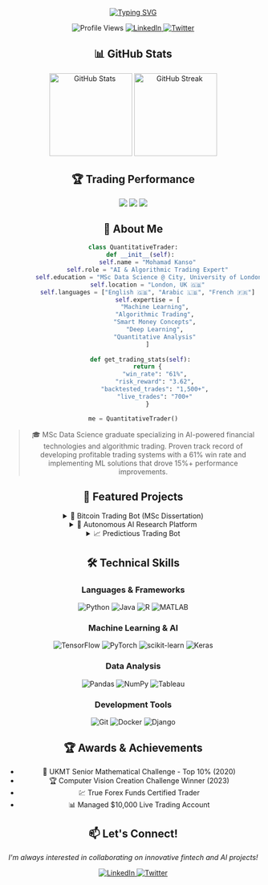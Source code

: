 <div align="center">

[![Typing SVG](https://readme-typing-svg.herokuapp.com?font=Fira+Code&weight=600&size=30&duration=3000&pause=1000&color=2F81F7&background=1A1B27&center=true&vCenter=true&width=850&lines=Hi+there%2C+I'm+Mohamad+Kanso+👋;AI+%26+Algorithmic+Trading+Expert+💹;MSc+Data+Science+Graduate+🎓;Building+the+Future+of+Trading+🚀)](https://git.io/typing-svg)

<p align="center">
    <img src="https://komarev.com/ghpvc/?username=MohamadKanso&style=for-the-badge&color=blue" alt="Profile Views"/>
    <a href="https://www.linkedin.com/in/mohamad-kanso/">
        <img src="https://img.shields.io/badge/LinkedIn-0077B5?style=for-the-badge&logo=linkedin&logoColor=white" alt="LinkedIn"/>
    </a>
    <a href="https://twitter.com/MoAliKanso">
        <img src="https://img.shields.io/badge/Twitter-1DA1F2?style=for-the-badge&logo=twitter&logoColor=white" alt="Twitter"/>
    </a>
</p>

## 📊 GitHub Stats

<p align="center">
<img src="https://github-readme-stats.vercel.app/api?username=MohamadKanso&show_icons=true&theme=tokyonight&hide_border=true" alt="GitHub Stats" height="165"/>
<img src="https://github-readme-streak-stats.herokuapp.com/?user=MohamadKanso&theme=tokyonight&hide_border=true" alt="GitHub Streak" height="165"/>
</p>

## 🏆 Trading Performance

<p align="center">
    <img src="https://img.shields.io/badge/Trading_Win_Rate-61%25-success?style=for-the-badge"/>
    <img src="https://img.shields.io/badge/Risk_Reward_Ratio-3.62-blue?style=for-the-badge"/>
    <img src="https://img.shields.io/badge/Trading_ROI-25.77%25-green?style=for-the-badge"/>
</p>

## 💫 About Me

```python
class QuantitativeTrader:
    def __init__(self):
        self.name = "Mohamad Kanso"
        self.role = "AI & Algorithmic Trading Expert"
        self.education = "MSc Data Science @ City, University of London"
        self.location = "London, UK 🇬🇧"
        self.languages = ["English 🇬🇧", "Arabic 🇱🇧", "French 🇫🇷"]
        self.expertise = [
            "Machine Learning",
            "Algorithmic Trading",
            "Smart Money Concepts",
            "Deep Learning",
            "Quantitative Analysis"
        ]
    
    def get_trading_stats(self):
        return {
            "win_rate": "61%",
            "risk_reward": "3.62",
            "backtested_trades": "1,500+",
            "live_trades": "700+"
        }

me = QuantitativeTrader()
```

> 🎓 MSc Data Science graduate specializing in AI-powered financial technologies and algorithmic trading. Proven track record of developing profitable trading systems with a 61% win rate and implementing ML solutions that drove 15%+ performance improvements.

## 🚀 Featured Projects

<details>
<summary>🤖 Bitcoin Trading Bot (MSc Dissertation)</summary>

- Achieved 25.77% profit in backtesting
- Implemented bidirectional LSTM architecture
- Executed 665 trades with 6.2% ROI
- Integrated with Binance API for live trading
- Tech Stack: Python, TensorFlow, Pandas
</details>

<details>
<summary>🧠 Autonomous AI Research Platform</summary>

- Improved model performance by 20%
- Implemented reinforcement learning & NAS
- Automated model generation and optimization
- Tech Stack: PyTorch, Ray
</details>

<details>
<summary>📈 Predictious Trading Bot</summary>

- Enhanced trade success by 16.4%
- Implemented Black-Scholes Option Pricing
- Real-time market data analysis
- Tech Stack: Python, Pandas, NumPy
</details>

## 🛠 Technical Skills

### Languages & Frameworks
![Python](https://img.shields.io/badge/Python-3776AB?style=for-the-badge&logo=python&logoColor=white)
![Java](https://img.shields.io/badge/Java-ED8B00?style=for-the-badge&logo=openjdk&logoColor=white)
![R](https://img.shields.io/badge/R-276DC3?style=for-the-badge&logo=r&logoColor=white)
![MATLAB](https://img.shields.io/badge/MATLAB-0076A8?style=for-the-badge&logo=mathworks&logoColor=white)

### Machine Learning & AI
![TensorFlow](https://img.shields.io/badge/TensorFlow-FF6F00?style=for-the-badge&logo=tensorflow&logoColor=white)
![PyTorch](https://img.shields.io/badge/PyTorch-EE4C2C?style=for-the-badge&logo=pytorch&logoColor=white)
![scikit-learn](https://img.shields.io/badge/scikit--learn-%23F7931E.svg?style=for-the-badge&logo=scikit-learn&logoColor=white)
![Keras](https://img.shields.io/badge/Keras-%23D00000.svg?style=for-the-badge&logo=Keras&logoColor=white)

### Data Analysis
![Pandas](https://img.shields.io/badge/pandas-%23150458.svg?style=for-the-badge&logo=pandas&logoColor=white)
![NumPy](https://img.shields.io/badge/numpy-%23013243.svg?style=for-the-badge&logo=numpy&logoColor=white)
![Tableau](https://img.shields.io/badge/Tableau-E97627?style=for-the-badge&logo=Tableau&logoColor=white)

### Development Tools
![Git](https://img.shields.io/badge/git-%23F05033.svg?style=for-the-badge&logo=git&logoColor=white)
![Docker](https://img.shields.io/badge/docker-%230db7ed.svg?style=for-the-badge&logo=docker&logoColor=white)
![Django](https://img.shields.io/badge/django-%23092E20.svg?style=for-the-badge&logo=django&logoColor=white)

## 🏆 Awards & Achievements

- 🥇 UKMT Senior Mathematical Challenge - Top 10% (2020)
- 🏆 Computer Vision Creation Challenge Winner (2023)
- 💹 True Forex Funds Certified Trader
- 📊 Managed $10,000 Live Trading Account

## 📫 Let's Connect!

<p align="center">
  <i>I'm always interested in collaborating on innovative fintech and AI projects!</i>
</p>

<p align="center">
  <a href="https://www.linkedin.com/in/mohamad-kanso/">
    <img src="https://img.shields.io/badge/LinkedIn-0077B5?style=for-the-badge&logo=linkedin&logoColor=white" alt="LinkedIn"/>
  </a>
  <a href="https://twitter.com/MoAliKanso">
    <img src="https://img.shields.io/badge/Twitter-1DA1F2?style=for-the-badge&logo=twitter&logoColor=white" alt="Twitter"/>
  </a>
</p>

</div>
